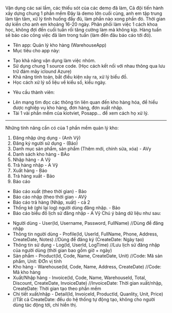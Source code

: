 Vận dụng các sai lầm, các thiếu sót của các demo đã làm, Cả đội tiến hành xây dựng chung 1 phần mềm
Đây là demo lớn cuối cùng, anh em tập trung làm tận tâm, xử lý tình huống đầy đủ, làm phần nào xong phần đó.
Thời gian dự kiến cho anh em khoảng 16-20 ngày.
Phân phối làm việc 1 cách khoa học, không đợi đến cuối tuần rồi tăng cường làm mà không kịp.
Hàng tuần sẽ báo cáo công việc đã làm trong tuần (làm đến đâu báo cáo tới đó).

- Tên app: Quản lý kho hàng (WarehouseApp)
- Mục tiêu cho app này:
+ Tạo khả năng vận dụng làm việc nhóm.
+ Sử dụng chung 1 source code. (Học cách kết nối với nhau thông qua lưu trữ đám mây iclound Azure)
+ Khả năng tính toán, bắt điều kiện xảy ra, xử lý biểu đồ.
+ Học cách xử lý số liệu về kiểu số, kiểu ngày.

- Yêu cầu thành viên:
+ Lên mạng tìm đọc các thông tin liên quan đến kho hàng hóa, để hiểu được nghiệp vụ kho hàng, đơn hàng, đơn xuất nhập.
+ Tải 1 vài phần mềm của kiotviet, Posapp... để xem cách họ xử lý.
------
Những tính năng cần có của 1 phần mềm quản lý kho:
1. Đăng nhập ứng dụng - (Anh Vỹ)
2. Đăng ký người sử dụng - (Bảo)
2. Danh mục sản phẩm, sản phẩm (Thêm mới, chính sửa, xóa)  - AVy
3. Danh sách kho hàng - BẢo
4. Nhập hàng - A Vỹ
5. Trả hàng nhập - A Vỹ
6. Xuất hàng - Bảo
7. Trả hàng xuất - Bảo
8. Báo cáo 
- Báo cáo xuất (theo thời gian) - Bảo
- Báo cáo nhập (theo thời gian - AVỹ
- Báo cáo trả hàng (Nhập, xuất) - cả 2
- Thống kê (ghi lại log) người dùng đăng nhập. - Bảo 
- Báo cáo biểu đồ lịch sử đăng nhập - A Vỹ
Chú ý bảng dữ liệu như sau:
+ Người dùng - User(Id, Username, Password, FullName) //Dùng để đăng nhập
+ Thông tin người dùng - Profile(Id, UserId, FullName, Phone, Address, CreateDate, Notes)  //Dùng để đăng ký (CreateDate: Ngày tạo)
+ Thông tin sử dụng - Log(Id, UserId, LogTime) //Lưu lịch sử đăng nhập của người dùng (thời gian bao gồm giờ + ngày)
+ Sản phẩm - Product(Id, Code, Name, CreateDate, Unit) //Code: Mã sản phẩm, Unit: ĐƠn vị tính
+ Kho hàng - Warehouse(Id, Code, Name, Address, CreateDate) //Code: Mã kho hàng
+ Xuất/Nhập hàng - Invoice(Id, Code, Name, WarehouseId, Total, Discount, CreateDate, InvoiceDate) //InvoiceDate: Thời gian xuất/nhập, CreateDate: Thời gian tạo theo phần mềm
+ Chi tiết xuất/nhập - Detail(Id, InvoiceId, ProductId, Quanlity, Unit, Price)
//Tất cả CreateDate: đều do hệ thống tự động tạo, không cho người dùng tác động tới, chỉ hiển thị.
